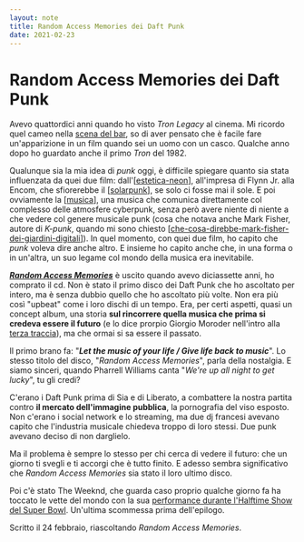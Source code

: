 ```yaml
---
layout: note
title: Random Access Memories dei Daft Punk
date: 2021-02-23
---
```


# Random Access Memories dei Daft Punk

Avevo quattordici anni quando ho visto *Tron Legacy* al cinema. Mi ricordo quel cameo nella [scena del bar](https://www.youtube.com/watch?v=ASYLSQCa97w), so di aver pensato che è facile fare un'apparizione in un film quando sei un uomo con un casco. Qualche anno dopo ho guardato anche il primo *Tron* del 1982.

Qualunque sia la mia idea di *punk* oggi, è difficile spiegare quanto sia stata influenzata da quei due film: dall'[[estetica-neon]], all'impresa di Flynn Jr. alla Encom, che sfiorerebbe il [[solarpunk]], se solo ci fosse mai il sole. E poi ovviamente la [[musica]], una musica che comunica direttamente col complesso delle atmosfere cyberpunk, senza però avere niente di niente a che vedere col genere musicale punk (cosa che notava anche Mark Fisher, autore di *K-punk*, quando mi sono chiesto [[che-cosa-direbbe-mark-fisher-dei-giardini-digitali]]). In quel momento, con quei due film, ho capito che *punk* voleva dire anche altro. E insieme ho capito anche che, in una forma o in un'altra, un suo legame col mondo della musica era inevitabile.

[__*Random Access Memories*__](https://it.wikipedia.org/wiki/Random_Access_Memories) è uscito quando avevo diciassette anni, ho comprato il cd. Non è stato il primo disco dei Daft Punk che ho ascoltato per intero, ma è senza dubbio quello che ho ascoltato più volte. Non era più così "upbeat" come i loro dischi di un tempo. Era, per certi aspetti, quasi un concept album, una storia **sul rincorrere quella musica che prima si credeva essere il futuro** (e lo dice prorpio Giorgio Moroder nell'intro alla [terza traccia](https://www.youtube.com/watch?v=zhl-Cs1-sG4)), ma che ormai si sa essere il passato.

Il primo brano fa: "__*Let the music of your life / Give life back to music*__". Lo stesso titolo del disco, "*Random Access Memories*", parla della nostalgia. E siamo sinceri, quando Pharrell Williams canta "*We're up all night to get lucky*", tu gli credi?

C'erano i Daft Punk prima di Sia e di Liberato, a combattere la nostra partita contro **il mercato dell'immagine pubblica**, la pornografia del viso esposto. Non c'erano i social network e lo streaming, ma due dj francesi avevano capito che l'industria musicale chiedeva troppo di loro stessi. Due punk avevano deciso di non darglielo.

Ma il problema è sempre lo stesso per chi cerca di vedere il futuro: che un giorno ti svegli e ti accorgi che è tutto finito. E adesso sembra significativo che *Random Access Memories* sia stato il loro ultimo disco.

Poi c'è stato The Weeknd, che guarda caso proprio qualche giorno fa ha toccato le vette del mondo con la sua [performance durante l'Halftime Show del Super Bowl](https://www.youtube.com/watch?v=9rhadTURsrw). Un'ultima scommessa prima dell'epilogo.


<p class="date">Scritto il 24 febbraio, riascoltando <i>Random Access Memories</i>.</p>

[//begin]: # "Autogenerated link references for markdown compatibility"
[estetica-neon]: ../estetica-neon.md "Estetica neon"
[solarpunk]: ../da-fare/solarpunk.md "Solarpunk"
[musica]: musica.md "Musica"
[che-cosa-direbbe-mark-fisher-dei-giardini-digitali]: ../digital-gardens/che-cosa-direbbe-mark-fisher-dei-giardini-digitali.md "Che cosa direbbe Mark Fisher dei giardini digitali"
[//end]: # "Autogenerated link references"